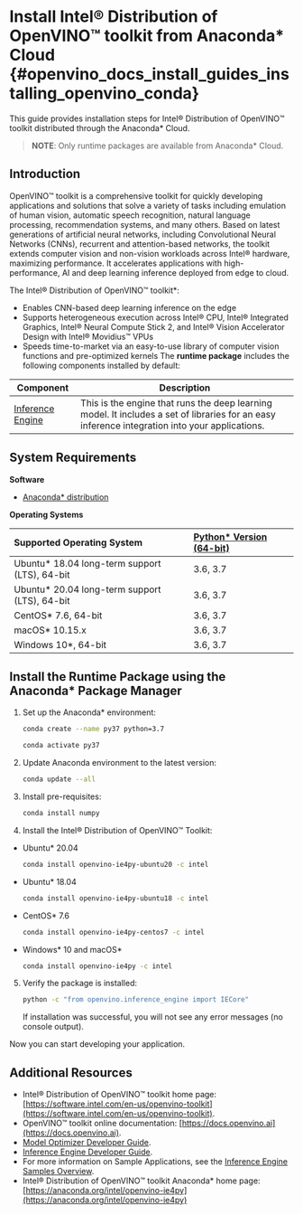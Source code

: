 # Install Intel® Distribution of OpenVINO™ toolkit from Anaconda* Cloud {#openvino_docs_install_guides_installing_openvino_conda}

This guide provides installation steps for Intel® Distribution of OpenVINO™ toolkit distributed through the Anaconda* Cloud.

> **NOTE**: Only runtime packages are available from Anaconda* Cloud.

## Introduction

OpenVINO™ toolkit is a comprehensive toolkit for quickly developing applications and solutions that solve a variety of tasks including emulation of human vision, automatic speech recognition, natural language processing, recommendation systems, and many others. Based on latest generations of artificial neural networks, including Convolutional Neural Networks (CNNs), recurrent and attention-based networks, the toolkit extends computer vision and non-vision workloads across Intel® hardware, maximizing performance. It accelerates applications with high-performance, AI and deep learning inference deployed from edge to cloud.

The Intel® Distribution of OpenVINO™ toolkit\*:
- Enables CNN-based deep learning inference on the edge
- Supports heterogeneous execution across Intel® CPU, Intel® Integrated Graphics, Intel® Neural Compute Stick 2, and Intel® Vision Accelerator Design with Intel® Movidius™ VPUs
- Speeds time-to-market via an easy-to-use library of computer vision functions and pre-optimized kernels
The **runtime package** includes the following components installed by default:

| Component                                                                                           | Description                                                                                                                                                                                                                                                                                                   |  
|-----------------------------------------------------------------------------------------------------|---------------------------------------------------------------------------------------------------------------------------------------------------------------------------------------------------------------------------------------------------------------------------------------------------------------|
| [Inference Engine](../OV_Runtime_UG/Deep_Learning_Inference_Engine_DevGuide.md)                            | This is the engine that runs the deep learning model. It includes a set of libraries for an easy inference integration into your applications.                                                                                                                                                                |

## System Requirements

**Software**

 - [Anaconda* distribution](https://www.anaconda.com/products/individual/)

**Operating Systems**

| Supported Operating System                                   | [Python* Version (64-bit)](https://www.python.org/) |
| :------------------------------------------------------------| :---------------------------------------------------|
|   Ubuntu* 18.04 long-term support (LTS), 64-bit              | 3.6, 3.7                                            |
|   Ubuntu* 20.04 long-term support (LTS), 64-bit              | 3.6, 3.7                                            |
|   CentOS* 7.6, 64-bit                                        | 3.6, 3.7                                            |
|   macOS* 10.15.x                                             | 3.6, 3.7                                            |
|   Windows 10*, 64-bit                                        | 3.6, 3.7                                            |

## Install the Runtime Package using the Anaconda* Package Manager

1. Set up the Anaconda* environment: 
   ```sh
   conda create --name py37 python=3.7
   ```
   ```sh
   conda activate py37
   ```
2. Update Anaconda environment to the latest version:
   ```sh
   conda update --all
   ```
3. Install pre-requisites:
    ```sh
   conda install numpy
   ```
4. Install the Intel® Distribution of OpenVINO™ Toolkit:
 - Ubuntu* 20.04 
   ```sh
   conda install openvino-ie4py-ubuntu20 -c intel
   ```
 - Ubuntu* 18.04
   ```sh
   conda install openvino-ie4py-ubuntu18 -c intel
   ```
 - CentOS* 7.6 
   ```sh
   conda install openvino-ie4py-centos7 -c intel
   ```
 - Windows* 10 and macOS*
   ```sh
   conda install openvino-ie4py -c intel
   ```
5. Verify the package is installed:
   ```sh
   python -c "from openvino.inference_engine import IECore"
   ```
   If installation was successful, you will not see any error messages (no console output).

Now you can start developing your application.

## Additional Resources

- Intel® Distribution of OpenVINO™ toolkit home page: [https://software.intel.com/en-us/openvino-toolkit](https://software.intel.com/en-us/openvino-toolkit).
- OpenVINO™ toolkit online documentation: [https://docs.openvino.ai](https://docs.openvino.ai).
- [Model Optimizer Developer Guide](../MO_DG/Deep_Learning_Model_Optimizer_DevGuide.md).
- [Inference Engine Developer Guide](../OV_Runtime_UG/Deep_Learning_Inference_Engine_DevGuide.md).
- For more information on Sample Applications, see the [Inference Engine Samples Overview](../OV_Runtime_UG/Samples_Overview.md).
- Intel® Distribution of OpenVINO™ toolkit Anaconda* home page: [https://anaconda.org/intel/openvino-ie4py](https://anaconda.org/intel/openvino-ie4py)

